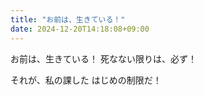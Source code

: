 ```yaml
---
title: "お前は、生きている！"
date: 2024-12-20T14:18:08+09:00
---
```

お前は、生きている！
死なない限りは、必ず！

それが、私の課した
はじめの制限だ！
